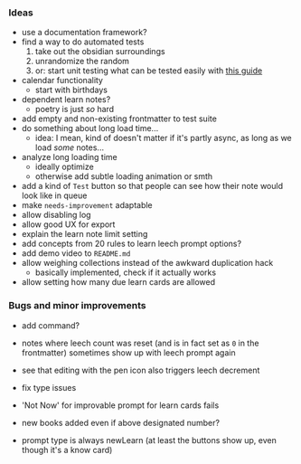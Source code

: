 
### Ideas

- use a documentation framework?
- find a way to do automated tests
    1. take out the obsidian surroundings
    2. unrandomize the random
    3. or: start unit testing what can be tested easily with [this guide](https://www.freecodecamp.org/news/how-to-start-unit-testing-javascript/)
- calendar functionality
    - start with birthdays
- dependent learn notes?
    - poetry is just *so* hard
- add empty and non-existing frontmatter to test suite
- do something about long load time...
    - idea: I mean, kind of doesn't matter if it's partly async, as long as we load *some* notes...
- analyze long loading time
    - ideally optimize
    - otherwise add subtle loading animation or smth
- add a kind of `Test` button so that people can see how their note would look like in queue
- make `needs-improvement` adaptable
- allow disabling log
- allow good UX for export
- explain the learn note limit setting
- add concepts from 20 rules to learn leech prompt options?
- add demo video to `README.md`
- allow weighing collections instead of the awkward duplication hack 
    - basically implemented, check if it actually works
- allow setting how many due learn cards are allowed

### Bugs and minor improvements

- add command?
- notes where leech count was reset (and is in fact set as `0` in the frontmatter) sometimes show up with leech prompt again
- see that editing with the pen icon also triggers leech decrement
- fix type issues
- 'Not Now' for improvable prompt for learn cards fails
- new books added even if above designated number?



- prompt type is always newLearn (at least the buttons show up, even though it's a know card)

